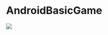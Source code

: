 # AndroidBasicGame
[![](https://jitpack.io/v/wpy1998/AndroidBasicGame.svg)](https://jitpack.io/#wpy1998/AndroidBasicGame)